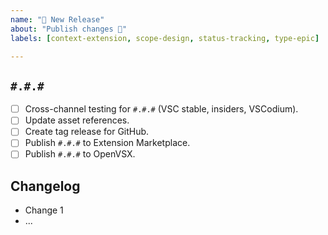 ```yaml
---
name: "🚀 New Release"
about: "Publish changes 🦾"
labels: [context-extension, scope-design, status-tracking, type-epic]

---
```


## `#.#.#`

- [ ] Cross-channel testing for `#.#.#` (VSC stable, insiders, VSCodium).
- [ ] Update asset references.
- [ ] Create tag release for GitHub.
- [ ] Publish `#.#.#` to Extension Marketplace.
- [ ] Publish `#.#.#` to OpenVSX.

## Changelog

- Change 1
- ...

